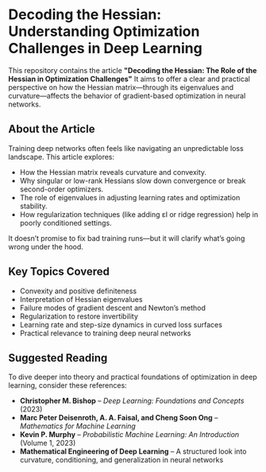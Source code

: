 # Decoding the Hessian: Understanding Optimization Challenges in Deep Learning

This repository contains the article **"Decoding the Hessian: The Role of the Hessian in Optimization Challenges"**  It aims to offer a clear and practical perspective on how the Hessian matrix—through its eigenvalues and curvature—affects the behavior of gradient-based optimization in neural networks.

## About the Article

Training deep networks often feels like navigating an unpredictable loss landscape. This article explores:

- How the Hessian matrix reveals curvature and convexity.
- Why singular or low-rank Hessians slow down convergence or break second-order optimizers.
- The role of eigenvalues in adjusting learning rates and optimization stability.
- How regularization techniques (like adding εI or ridge regression) help in poorly conditioned settings.

It doesn’t promise to fix bad training runs—but it will clarify what’s going wrong under the hood.

## Key Topics Covered

- Convexity and positive definiteness
- Interpretation of Hessian eigenvalues
- Failure modes of gradient descent and Newton’s method
- Regularization to restore invertibility
- Learning rate and step-size dynamics in curved loss surfaces
- Practical relevance to training deep neural networks



## Suggested Reading

To dive deeper into theory and practical foundations of optimization in deep learning, consider these references:

- **Christopher M. Bishop** – *Deep Learning: Foundations and Concepts* (2023)
- **Marc Peter Deisenroth, A. A. Faisal, and Cheng Soon Ong** – *Mathematics for Machine Learning*
- **Kevin P. Murphy** – *Probabilistic Machine Learning: An Introduction* (Volume 1, 2023)
- **Mathematical Engineering of Deep Learning** – A structured look into curvature, conditioning, and generalization in neural networks

